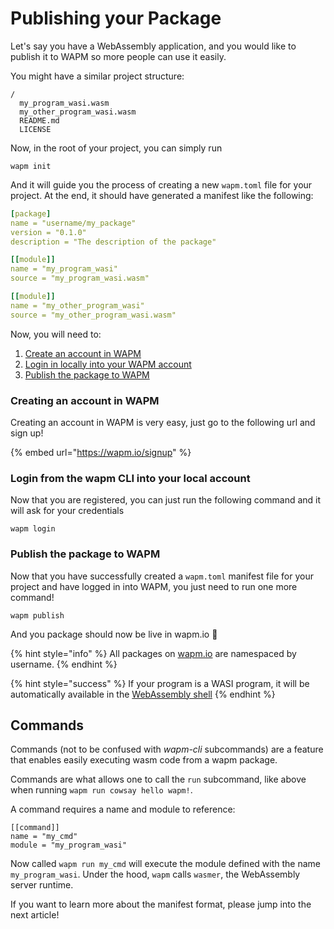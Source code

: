 # Publishing your Package

Let's say you have a WebAssembly application, and you would like to publish it to WAPM so more people can use it easily.

You might have a similar project structure:

```text
/
  my_program_wasi.wasm
  my_other_program_wasi.wasm
  README.md
  LICENSE
```

Now, in the root of your project, you can simply run

```text
wapm init
```

And it will guide you the process of creating a new `wapm.toml` file for your project. At the end, it should have generated a manifest like the following:

```yaml
[package]
name = "username/my_package"
version = "0.1.0"
description = "The description of the package"

[[module]]
name = "my_program_wasi"
source = "my_program_wasi.wasm"

[[module]]
name = "my_other_program_wasi"
source = "my_other_program_wasi.wasm"
```

Now, you will need to:

1. [Create an account in WAPM](publishing-your-package.md#creating-an-account-in-wapm)
2. [Login in locally into your WAPM account](publishing-your-package.md#login-from-the-wapm-cli-into-your-local-account)
3. [Publish the package to WAPM](publishing-your-package.md#publish-the-package-to-wapm)

### Creating an account in WAPM

Creating an account in WAPM is very easy, just go to the following url and sign up!

{% embed url="https://wapm.io/signup" %}

### Login from the wapm CLI into your local account

Now that you are registered, you can just run the following command and it will ask for your credentials

```text
wapm login
```

### **Publish the package to WAPM**

Now that you have successfully created a `wapm.toml` manifest file for your project and have logged in into WAPM, you just need to run one more command!

```text
wapm publish
```

And you package should now be live in wapm.io 🎉

{% hint style="info" %}
All packages on [wapm.io](https://wapm.io/) are namespaced by username.
{% endhint %}

{% hint style="success" %}
If your program is a WASI program, it will be automatically available in the [WebAssembly shell](../webassembly.sh.md)
{% endhint %}

## **Commands**

Commands \(not to be confused with _wapm-cli_ subcommands\) are a feature that enables easily executing wasm code from a wapm package.

Commands are what allows one to call the `run` subcommand, like above when running `wapm run cowsay hello wapm!`.

A command requires a name and module to reference:

```text
[[command]]
name = "my_cmd"
module = "my_program_wasi"
```

Now called `wapm run my_cmd` will execute the module defined with the name `my_program_wasi`. Under the hood,  `wapm` calls `wasmer`, the WebAssembly server runtime.

If you want to learn more about the manifest format, please jump into the next article!

